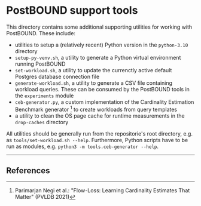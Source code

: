 # PostBOUND support tools

This directory contains some additional supporting utilities for working with PostBOUND. These include:

- utilities to setup a (relatively recent) Python version in the `python-3.10` directory
- `setup-py-venv.sh`, a utility to generate a Python virtual environment running PostBOUND
- `set-workload.sh`, a utility to update the currenctly active default Postgres database connection file
- `generate-workload.sh`, a utility to generate a CSV file containing workload queries. These can be consumed by the PostBOUND
  tools in the `experiments` module
- `ceb-generator.py`, a custom implementation of the Cardinality Estimation Benchmark generator [^1] to create workloads from
  query templates
- a utility to clean the OS page cache for runtime measurements in the `drop-caches` directory

All utilities should be generally run from the repositorie's root directory, e.g. as `tools/set-workload.sh --help`.
Furthermore, Python scripts have to be run as modules, e.g. `python3 -m tools.ceb-generator --help`.

---

## References

[^1]: Parimarjan Negi et al.: "Flow-Loss: Learning Cardinality Estimates That Matter" (PVLDB 2021)

